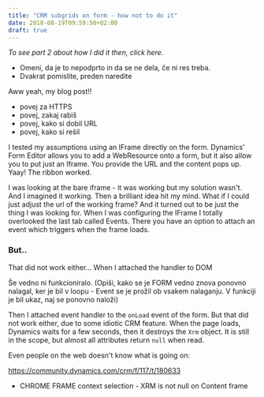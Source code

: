 ```yaml
---
title: "CRM subgrids on form - how not to do it"
date: 2018-08-19T09:59:50+02:00
draft: true
---
```




*To see part 2 about how I did it then, click here.*

- Omeni, da je to nepodprto in da se ne dela, če ni res treba.
- Dvakrat pomislite, preden naredite

Aww yeah, my blog post!!

* povej za HTTPS
* povej, zakaj rabiš
* povej, kako si dobil URL
* povej, kako si rešil

I tested my assumptions using an IFrame directly on the form. Dynamics' Form Editor allows you to add a WebResource onto a form, but it also allow you to put just an Iframe. You provide the URL and the content pops up. Yaay! The ribbon worked.

I was looking at the bare iframe - it was working but my solution wasn't. And I imagined it working. Then a brilliant idea hit my mind. What if I could just adjust the url of the working frame? And it turned out to be just the thing I was looking for. When I was configuring the IFrame I totally overlooked the last tab called Events. There you have an option to attach an event which triggers when the frame loads.
### But..
That did not work either... When I attached the handler to DOM

Še vedno ni funkcioniralo. (Opiši, kako se je FORM vedno znova ponovno nalagal, ker je bil v loopu - Event se je prožil ob vsakem nalaganju. V funkciji je bil ukaz, naj se ponovno naloži)

Then I attached event handler to the `onLoad` event of the form. But that did not work either, due to some idiotic CRM feature. When the page loads, Dynamics waits for a few seconds, then it destroys the `Xrm` object. It is still in the scope, but almost all attributes return `null` when read.

Even people on the web doesn't know what is going on:

https://community.dynamics.com/crm/f/117/t/180633
* CHROME FRAME context selection - XRM is not null on Content frame